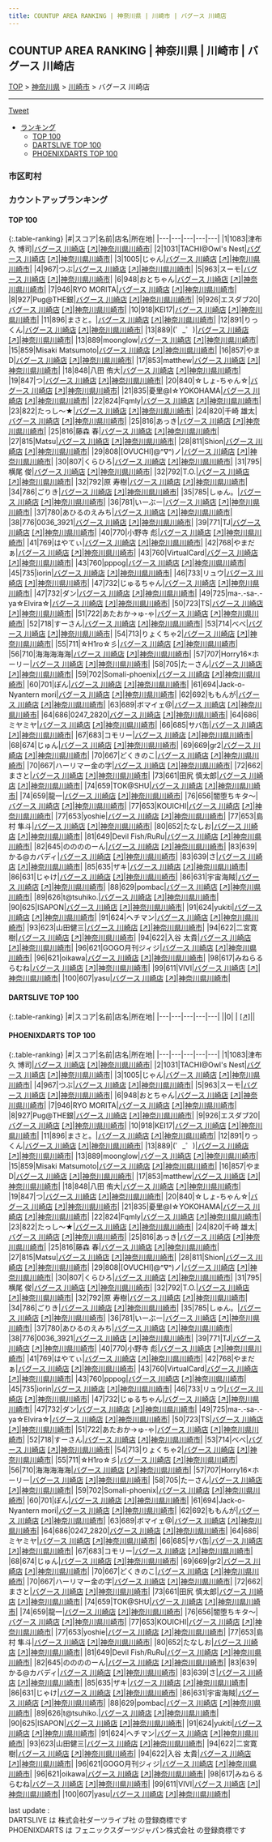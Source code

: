 ```yaml
---
title: COUNTUP AREA RANKING | 神奈川県 | 川崎市 | バグース 川崎店
---
```

## COUNTUP AREA RANKING | 神奈川県 | 川崎市 | バグース 川崎店

[TOP](/darts/rank/) > [神奈川県](/darts/rank/神奈川県/) > [川崎市](/darts/rank/神奈川県/川崎市/) > バグース 川崎店

___

<a href="https://twitter.com/share?ref_src=twsrc%5Etfw" data-text="COUNTUP AREA RANKING | 神奈川県川崎市バグース 川崎店" class="twitter-share-button" data-hashtags="DARTSLIVE,PHOENIXDARTS,darts,ダーツ" data-show-count="false">Tweet</a>

* [ランキング](#カウントアップランキング)
    * [TOP 100](#top-100)
    * [DARTSLIVE TOP 100](#dartslive-top-100)
    * [PHOENIXDARTS TOP 100](#phoenixdarts-top-100)

### 市区町村

<ul>

</ul>

### カウントアップランキング

#### TOP 100



{:.table-ranking}
|#|スコア|名前|店名|所在地|
|---|---|---|---|---|
|1|1083|<span class="rank-name-pd">津布久 博司</span>|<a href="/darts/rank/shops/9429.html">バグース 川崎店</a> <a href="https://vs.phoenixdarts.com/jp/shop/shopDetailInfo/s_9429?s_seq=9429">[↗]</a>|<a href="/darts/rank/神奈川県/川崎市">神奈川県川崎市</a>|
|2|1031|<span class="rank-name-pd">TACHI@Owl&#x27;s Nest</span>|<a href="/darts/rank/shops/9429.html">バグース 川崎店</a> <a href="https://vs.phoenixdarts.com/jp/shop/shopDetailInfo/s_9429?s_seq=9429">[↗]</a>|<a href="/darts/rank/神奈川県/川崎市">神奈川県川崎市</a>|
|3|1005|<span class="rank-name-pd">じゃん</span>|<a href="/darts/rank/shops/9429.html">バグース 川崎店</a> <a href="https://vs.phoenixdarts.com/jp/shop/shopDetailInfo/s_9429?s_seq=9429">[↗]</a>|<a href="/darts/rank/神奈川県/川崎市">神奈川県川崎市</a>|
|4|967|<span class="rank-name-pd">つぶ</span>|<a href="/darts/rank/shops/9429.html">バグース 川崎店</a> <a href="https://vs.phoenixdarts.com/jp/shop/shopDetailInfo/s_9429?s_seq=9429">[↗]</a>|<a href="/darts/rank/神奈川県/川崎市">神奈川県川崎市</a>|
|5|963|<span class="rank-name-pd">スーモ</span>|<a href="/darts/rank/shops/9429.html">バグース 川崎店</a> <a href="https://vs.phoenixdarts.com/jp/shop/shopDetailInfo/s_9429?s_seq=9429">[↗]</a>|<a href="/darts/rank/神奈川県/川崎市">神奈川県川崎市</a>|
|6|948|<span class="rank-name-pd">おとちゃん</span>|<a href="/darts/rank/shops/9429.html">バグース 川崎店</a> <a href="https://vs.phoenixdarts.com/jp/shop/shopDetailInfo/s_9429?s_seq=9429">[↗]</a>|<a href="/darts/rank/神奈川県/川崎市">神奈川県川崎市</a>|
|7|946|<span class="rank-name-pd">RYO MORITA</span>|<a href="/darts/rank/shops/9429.html">バグース 川崎店</a> <a href="https://vs.phoenixdarts.com/jp/shop/shopDetailInfo/s_9429?s_seq=9429">[↗]</a>|<a href="/darts/rank/神奈川県/川崎市">神奈川県川崎市</a>|
|8|927|<span class="rank-name-pd">Pug@THE銀</span>|<a href="/darts/rank/shops/9429.html">バグース 川崎店</a> <a href="https://vs.phoenixdarts.com/jp/shop/shopDetailInfo/s_9429?s_seq=9429">[↗]</a>|<a href="/darts/rank/神奈川県/川崎市">神奈川県川崎市</a>|
|9|926|<span class="rank-name-pd">エスダブ20</span>|<a href="/darts/rank/shops/9429.html">バグース 川崎店</a> <a href="https://vs.phoenixdarts.com/jp/shop/shopDetailInfo/s_9429?s_seq=9429">[↗]</a>|<a href="/darts/rank/神奈川県/川崎市">神奈川県川崎市</a>|
|10|918|<span class="rank-name-pd">KEI17</span>|<a href="/darts/rank/shops/9429.html">バグース 川崎店</a> <a href="https://vs.phoenixdarts.com/jp/shop/shopDetailInfo/s_9429?s_seq=9429">[↗]</a>|<a href="/darts/rank/神奈川県/川崎市">神奈川県川崎市</a>|
|11|896|<span class="rank-name-pd">まさと。</span>|<a href="/darts/rank/shops/9429.html">バグース 川崎店</a> <a href="https://vs.phoenixdarts.com/jp/shop/shopDetailInfo/s_9429?s_seq=9429">[↗]</a>|<a href="/darts/rank/神奈川県/川崎市">神奈川県川崎市</a>|
|12|891|<span class="rank-name-pd">りっくん</span>|<a href="/darts/rank/shops/9429.html">バグース 川崎店</a> <a href="https://vs.phoenixdarts.com/jp/shop/shopDetailInfo/s_9429?s_seq=9429">[↗]</a>|<a href="/darts/rank/神奈川県/川崎市">神奈川県川崎市</a>|
|13|889|<span class="rank-name-pd">(゜_゜)</span>|<a href="/darts/rank/shops/9429.html">バグース 川崎店</a> <a href="https://vs.phoenixdarts.com/jp/shop/shopDetailInfo/s_9429?s_seq=9429">[↗]</a>|<a href="/darts/rank/神奈川県/川崎市">神奈川県川崎市</a>|
|13|889|<span class="rank-name-pd">moonglow</span>|<a href="/darts/rank/shops/9429.html">バグース 川崎店</a> <a href="https://vs.phoenixdarts.com/jp/shop/shopDetailInfo/s_9429?s_seq=9429">[↗]</a>|<a href="/darts/rank/神奈川県/川崎市">神奈川県川崎市</a>|
|15|859|<span class="rank-name-pd">Misaki Matsumoto</span>|<a href="/darts/rank/shops/9429.html">バグース 川崎店</a> <a href="https://vs.phoenixdarts.com/jp/shop/shopDetailInfo/s_9429?s_seq=9429">[↗]</a>|<a href="/darts/rank/神奈川県/川崎市">神奈川県川崎市</a>|
|16|857|<span class="rank-name-pd">やまD</span>|<a href="/darts/rank/shops/9429.html">バグース 川崎店</a> <a href="https://vs.phoenixdarts.com/jp/shop/shopDetailInfo/s_9429?s_seq=9429">[↗]</a>|<a href="/darts/rank/神奈川県/川崎市">神奈川県川崎市</a>|
|17|853|<span class="rank-name-pd">matthew</span>|<a href="/darts/rank/shops/9429.html">バグース 川崎店</a> <a href="https://vs.phoenixdarts.com/jp/shop/shopDetailInfo/s_9429?s_seq=9429">[↗]</a>|<a href="/darts/rank/神奈川県/川崎市">神奈川県川崎市</a>|
|18|848|<span class="rank-name-pd"><span class="pro-icon-pd"></span>八田 侑大</span>|<a href="/darts/rank/shops/9429.html">バグース 川崎店</a> <a href="https://vs.phoenixdarts.com/jp/shop/shopDetailInfo/s_9429?s_seq=9429">[↗]</a>|<a href="/darts/rank/神奈川県/川崎市">神奈川県川崎市</a>|
|19|847|<span class="rank-name-pd">つ</span>|<a href="/darts/rank/shops/9429.html">バグース 川崎店</a> <a href="https://vs.phoenixdarts.com/jp/shop/shopDetailInfo/s_9429?s_seq=9429">[↗]</a>|<a href="/darts/rank/神奈川県/川崎市">神奈川県川崎市</a>|
|20|840|<span class="rank-name-pd">☆しょ-ちゃん☆</span>|<a href="/darts/rank/shops/9429.html">バグース 川崎店</a> <a href="https://vs.phoenixdarts.com/jp/shop/shopDetailInfo/s_9429?s_seq=9429">[↗]</a>|<a href="/darts/rank/神奈川県/川崎市">神奈川県川崎市</a>|
|21|835|<span class="rank-name-pd">憂里@I☆YOKOHAMA</span>|<a href="/darts/rank/shops/9429.html">バグース 川崎店</a> <a href="https://vs.phoenixdarts.com/jp/shop/shopDetailInfo/s_9429?s_seq=9429">[↗]</a>|<a href="/darts/rank/神奈川県/川崎市">神奈川県川崎市</a>|
|22|824|<span class="rank-name-pd">Fqmly</span>|<a href="/darts/rank/shops/9429.html">バグース 川崎店</a> <a href="https://vs.phoenixdarts.com/jp/shop/shopDetailInfo/s_9429?s_seq=9429">[↗]</a>|<a href="/darts/rank/神奈川県/川崎市">神奈川県川崎市</a>|
|23|822|<span class="rank-name-pd">たっし～★</span>|<a href="/darts/rank/shops/9429.html">バグース 川崎店</a> <a href="https://vs.phoenixdarts.com/jp/shop/shopDetailInfo/s_9429?s_seq=9429">[↗]</a>|<a href="/darts/rank/神奈川県/川崎市">神奈川県川崎市</a>|
|24|820|<span class="rank-name-pd"><span class="pro-icon-pd"></span>千崎 雄太</span>|<a href="/darts/rank/shops/9429.html">バグース 川崎店</a> <a href="https://vs.phoenixdarts.com/jp/shop/shopDetailInfo/s_9429?s_seq=9429">[↗]</a>|<a href="/darts/rank/神奈川県/川崎市">神奈川県川崎市</a>|
|25|816|<span class="rank-name-pd">あっき</span>|<a href="/darts/rank/shops/9429.html">バグース 川崎店</a> <a href="https://vs.phoenixdarts.com/jp/shop/shopDetailInfo/s_9429?s_seq=9429">[↗]</a>|<a href="/darts/rank/神奈川県/川崎市">神奈川県川崎市</a>|
|25|816|<span class="rank-name-pd">藤森 春</span>|<a href="/darts/rank/shops/9429.html">バグース 川崎店</a> <a href="https://vs.phoenixdarts.com/jp/shop/shopDetailInfo/s_9429?s_seq=9429">[↗]</a>|<a href="/darts/rank/神奈川県/川崎市">神奈川県川崎市</a>|
|27|815|<span class="rank-name-pd">Matsu</span>|<a href="/darts/rank/shops/9429.html">バグース 川崎店</a> <a href="https://vs.phoenixdarts.com/jp/shop/shopDetailInfo/s_9429?s_seq=9429">[↗]</a>|<a href="/darts/rank/神奈川県/川崎市">神奈川県川崎市</a>|
|28|811|<span class="rank-name-pd">Shion</span>|<a href="/darts/rank/shops/9429.html">バグース 川崎店</a> <a href="https://vs.phoenixdarts.com/jp/shop/shopDetailInfo/s_9429?s_seq=9429">[↗]</a>|<a href="/darts/rank/神奈川県/川崎市">神奈川県川崎市</a>|
|29|808|<span class="rank-name-pd">[OVUCHI]@^∇^)ノ</span>|<a href="/darts/rank/shops/9429.html">バグース 川崎店</a> <a href="https://vs.phoenixdarts.com/jp/shop/shopDetailInfo/s_9429?s_seq=9429">[↗]</a>|<a href="/darts/rank/神奈川県/川崎市">神奈川県川崎市</a>|
|30|807|<span class="rank-name-pd">くらひろ</span>|<a href="/darts/rank/shops/9429.html">バグース 川崎店</a> <a href="https://vs.phoenixdarts.com/jp/shop/shopDetailInfo/s_9429?s_seq=9429">[↗]</a>|<a href="/darts/rank/神奈川県/川崎市">神奈川県川崎市</a>|
|31|795|<span class="rank-name-pd"><span class="pro-icon-pd"></span>横尾 俊</span>|<a href="/darts/rank/shops/9429.html">バグース 川崎店</a> <a href="https://vs.phoenixdarts.com/jp/shop/shopDetailInfo/s_9429?s_seq=9429">[↗]</a>|<a href="/darts/rank/神奈川県/川崎市">神奈川県川崎市</a>|
|32|792|<span class="rank-name-pd">T.O.</span>|<a href="/darts/rank/shops/9429.html">バグース 川崎店</a> <a href="https://vs.phoenixdarts.com/jp/shop/shopDetailInfo/s_9429?s_seq=9429">[↗]</a>|<a href="/darts/rank/神奈川県/川崎市">神奈川県川崎市</a>|
|32|792|<span class="rank-name-pd"><span class="pro-icon-pd"></span>原 寿樹</span>|<a href="/darts/rank/shops/9429.html">バグース 川崎店</a> <a href="https://vs.phoenixdarts.com/jp/shop/shopDetailInfo/s_9429?s_seq=9429">[↗]</a>|<a href="/darts/rank/神奈川県/川崎市">神奈川県川崎市</a>|
|34|786|<span class="rank-name-pd">ごりき</span>|<a href="/darts/rank/shops/9429.html">バグース 川崎店</a> <a href="https://vs.phoenixdarts.com/jp/shop/shopDetailInfo/s_9429?s_seq=9429">[↗]</a>|<a href="/darts/rank/神奈川県/川崎市">神奈川県川崎市</a>|
|35|785|<span class="rank-name-pd">しゅん。</span>|<a href="/darts/rank/shops/9429.html">バグース 川崎店</a> <a href="https://vs.phoenixdarts.com/jp/shop/shopDetailInfo/s_9429?s_seq=9429">[↗]</a>|<a href="/darts/rank/神奈川県/川崎市">神奈川県川崎市</a>|
|36|781|<span class="rank-name-pd">いーぶー</span>|<a href="/darts/rank/shops/9429.html">バグース 川崎店</a> <a href="https://vs.phoenixdarts.com/jp/shop/shopDetailInfo/s_9429?s_seq=9429">[↗]</a>|<a href="/darts/rank/神奈川県/川崎市">神奈川県川崎市</a>|
|37|780|<span class="rank-name-pd">あひるのえみち</span>|<a href="/darts/rank/shops/9429.html">バグース 川崎店</a> <a href="https://vs.phoenixdarts.com/jp/shop/shopDetailInfo/s_9429?s_seq=9429">[↗]</a>|<a href="/darts/rank/神奈川県/川崎市">神奈川県川崎市</a>|
|38|776|<span class="rank-name-pd">0036_3921</span>|<a href="/darts/rank/shops/9429.html">バグース 川崎店</a> <a href="https://vs.phoenixdarts.com/jp/shop/shopDetailInfo/s_9429?s_seq=9429">[↗]</a>|<a href="/darts/rank/神奈川県/川崎市">神奈川県川崎市</a>|
|39|771|<span class="rank-name-pd">TJ</span>|<a href="/darts/rank/shops/9429.html">バグース 川崎店</a> <a href="https://vs.phoenixdarts.com/jp/shop/shopDetailInfo/s_9429?s_seq=9429">[↗]</a>|<a href="/darts/rank/神奈川県/川崎市">神奈川県川崎市</a>|
|40|770|<span class="rank-name-pd"><span class="pro-icon-pd"></span>小野寺 彪</span>|<a href="/darts/rank/shops/9429.html">バグース 川崎店</a> <a href="https://vs.phoenixdarts.com/jp/shop/shopDetailInfo/s_9429?s_seq=9429">[↗]</a>|<a href="/darts/rank/神奈川県/川崎市">神奈川県川崎市</a>|
|41|769|<span class="rank-name-pd">はやてぃ</span>|<a href="/darts/rank/shops/9429.html">バグース 川崎店</a> <a href="https://vs.phoenixdarts.com/jp/shop/shopDetailInfo/s_9429?s_seq=9429">[↗]</a>|<a href="/darts/rank/神奈川県/川崎市">神奈川県川崎市</a>|
|42|768|<span class="rank-name-pd">やまだぁ</span>|<a href="/darts/rank/shops/9429.html">バグース 川崎店</a> <a href="https://vs.phoenixdarts.com/jp/shop/shopDetailInfo/s_9429?s_seq=9429">[↗]</a>|<a href="/darts/rank/神奈川県/川崎市">神奈川県川崎市</a>|
|43|760|<span class="rank-name-pd">VirtualCard</span>|<a href="/darts/rank/shops/9429.html">バグース 川崎店</a> <a href="https://vs.phoenixdarts.com/jp/shop/shopDetailInfo/s_9429?s_seq=9429">[↗]</a>|<a href="/darts/rank/神奈川県/川崎市">神奈川県川崎市</a>|
|43|760|<span class="rank-name-pd">pppog</span>|<a href="/darts/rank/shops/9429.html">バグース 川崎店</a> <a href="https://vs.phoenixdarts.com/jp/shop/shopDetailInfo/s_9429?s_seq=9429">[↗]</a>|<a href="/darts/rank/神奈川県/川崎市">神奈川県川崎市</a>|
|45|735|<span class="rank-name-pd">iorin</span>|<a href="/darts/rank/shops/9429.html">バグース 川崎店</a> <a href="https://vs.phoenixdarts.com/jp/shop/shopDetailInfo/s_9429?s_seq=9429">[↗]</a>|<a href="/darts/rank/神奈川県/川崎市">神奈川県川崎市</a>|
|46|733|<span class="rank-name-pd">リュウ</span>|<a href="/darts/rank/shops/9429.html">バグース 川崎店</a> <a href="https://vs.phoenixdarts.com/jp/shop/shopDetailInfo/s_9429?s_seq=9429">[↗]</a>|<a href="/darts/rank/神奈川県/川崎市">神奈川県川崎市</a>|
|47|732|<span class="rank-name-pd">じゅるちゃん</span>|<a href="/darts/rank/shops/9429.html">バグース 川崎店</a> <a href="https://vs.phoenixdarts.com/jp/shop/shopDetailInfo/s_9429?s_seq=9429">[↗]</a>|<a href="/darts/rank/神奈川県/川崎市">神奈川県川崎市</a>|
|47|732|<span class="rank-name-pd">ダン</span>|<a href="/darts/rank/shops/9429.html">バグース 川崎店</a> <a href="https://vs.phoenixdarts.com/jp/shop/shopDetailInfo/s_9429?s_seq=9429">[↗]</a>|<a href="/darts/rank/神奈川県/川崎市">神奈川県川崎市</a>|
|49|725|<span class="rank-name-pd">ma-.-sa-.-ya☆Elvira☆</span>|<a href="/darts/rank/shops/9429.html">バグース 川崎店</a> <a href="https://vs.phoenixdarts.com/jp/shop/shopDetailInfo/s_9429?s_seq=9429">[↗]</a>|<a href="/darts/rank/神奈川県/川崎市">神奈川県川崎市</a>|
|50|723|<span class="rank-name-pd">TS</span>|<a href="/darts/rank/shops/9429.html">バグース 川崎店</a> <a href="https://vs.phoenixdarts.com/jp/shop/shopDetailInfo/s_9429?s_seq=9429">[↗]</a>|<a href="/darts/rank/神奈川県/川崎市">神奈川県川崎市</a>|
|51|722|<span class="rank-name-pd">あたおか→ゅ-ゃ</span>|<a href="/darts/rank/shops/9429.html">バグース 川崎店</a> <a href="https://vs.phoenixdarts.com/jp/shop/shopDetailInfo/s_9429?s_seq=9429">[↗]</a>|<a href="/darts/rank/神奈川県/川崎市">神奈川県川崎市</a>|
|52|718|<span class="rank-name-pd">すーさん</span>|<a href="/darts/rank/shops/9429.html">バグース 川崎店</a> <a href="https://vs.phoenixdarts.com/jp/shop/shopDetailInfo/s_9429?s_seq=9429">[↗]</a>|<a href="/darts/rank/神奈川県/川崎市">神奈川県川崎市</a>|
|53|714|<span class="rank-name-pd">べべ</span>|<a href="/darts/rank/shops/9429.html">バグース 川崎店</a> <a href="https://vs.phoenixdarts.com/jp/shop/shopDetailInfo/s_9429?s_seq=9429">[↗]</a>|<a href="/darts/rank/神奈川県/川崎市">神奈川県川崎市</a>|
|54|713|<span class="rank-name-pd">りょくちゃ2</span>|<a href="/darts/rank/shops/9429.html">バグース 川崎店</a> <a href="https://vs.phoenixdarts.com/jp/shop/shopDetailInfo/s_9429?s_seq=9429">[↗]</a>|<a href="/darts/rank/神奈川県/川崎市">神奈川県川崎市</a>|
|55|711|<span class="rank-name-pd">☆H1ro☆彡</span>|<a href="/darts/rank/shops/9429.html">バグース 川崎店</a> <a href="https://vs.phoenixdarts.com/jp/shop/shopDetailInfo/s_9429?s_seq=9429">[↗]</a>|<a href="/darts/rank/神奈川県/川崎市">神奈川県川崎市</a>|
|56|710|<span class="rank-name-pd">海海海海海</span>|<a href="/darts/rank/shops/9429.html">バグース 川崎店</a> <a href="https://vs.phoenixdarts.com/jp/shop/shopDetailInfo/s_9429?s_seq=9429">[↗]</a>|<a href="/darts/rank/神奈川県/川崎市">神奈川県川崎市</a>|
|57|707|<span class="rank-name-pd">Horry16×ホーリー</span>|<a href="/darts/rank/shops/9429.html">バグース 川崎店</a> <a href="https://vs.phoenixdarts.com/jp/shop/shopDetailInfo/s_9429?s_seq=9429">[↗]</a>|<a href="/darts/rank/神奈川県/川崎市">神奈川県川崎市</a>|
|58|705|<span class="rank-name-pd">たーさん</span>|<a href="/darts/rank/shops/9429.html">バグース 川崎店</a> <a href="https://vs.phoenixdarts.com/jp/shop/shopDetailInfo/s_9429?s_seq=9429">[↗]</a>|<a href="/darts/rank/神奈川県/川崎市">神奈川県川崎市</a>|
|59|702|<span class="rank-name-pd">Somali-phoenix</span>|<a href="/darts/rank/shops/9429.html">バグース 川崎店</a> <a href="https://vs.phoenixdarts.com/jp/shop/shopDetailInfo/s_9429?s_seq=9429">[↗]</a>|<a href="/darts/rank/神奈川県/川崎市">神奈川県川崎市</a>|
|60|701|<span class="rank-name-pd">ぽん</span>|<a href="/darts/rank/shops/9429.html">バグース 川崎店</a> <a href="https://vs.phoenixdarts.com/jp/shop/shopDetailInfo/s_9429?s_seq=9429">[↗]</a>|<a href="/darts/rank/神奈川県/川崎市">神奈川県川崎市</a>|
|61|694|<span class="rank-name-pd">Jack-o-Nyantern mori</span>|<a href="/darts/rank/shops/9429.html">バグース 川崎店</a> <a href="https://vs.phoenixdarts.com/jp/shop/shopDetailInfo/s_9429?s_seq=9429">[↗]</a>|<a href="/darts/rank/神奈川県/川崎市">神奈川県川崎市</a>|
|62|692|<span class="rank-name-pd">ももんが</span>|<a href="/darts/rank/shops/9429.html">バグース 川崎店</a> <a href="https://vs.phoenixdarts.com/jp/shop/shopDetailInfo/s_9429?s_seq=9429">[↗]</a>|<a href="/darts/rank/神奈川県/川崎市">神奈川県川崎市</a>|
|63|689|<span class="rank-name-pd">ボマイェ@</span>|<a href="/darts/rank/shops/9429.html">バグース 川崎店</a> <a href="https://vs.phoenixdarts.com/jp/shop/shopDetailInfo/s_9429?s_seq=9429">[↗]</a>|<a href="/darts/rank/神奈川県/川崎市">神奈川県川崎市</a>|
|64|686|<span class="rank-name-pd">0247_2820</span>|<a href="/darts/rank/shops/9429.html">バグース 川崎店</a> <a href="https://vs.phoenixdarts.com/jp/shop/shopDetailInfo/s_9429?s_seq=9429">[↗]</a>|<a href="/darts/rank/神奈川県/川崎市">神奈川県川崎市</a>|
|64|686|<span class="rank-name-pd">ミヤミヤ</span>|<a href="/darts/rank/shops/9429.html">バグース 川崎店</a> <a href="https://vs.phoenixdarts.com/jp/shop/shopDetailInfo/s_9429?s_seq=9429">[↗]</a>|<a href="/darts/rank/神奈川県/川崎市">神奈川県川崎市</a>|
|66|685|<span class="rank-name-pd">サバ缶</span>|<a href="/darts/rank/shops/9429.html">バグース 川崎店</a> <a href="https://vs.phoenixdarts.com/jp/shop/shopDetailInfo/s_9429?s_seq=9429">[↗]</a>|<a href="/darts/rank/神奈川県/川崎市">神奈川県川崎市</a>|
|67|683|<span class="rank-name-pd">コモリー</span>|<a href="/darts/rank/shops/9429.html">バグース 川崎店</a> <a href="https://vs.phoenixdarts.com/jp/shop/shopDetailInfo/s_9429?s_seq=9429">[↗]</a>|<a href="/darts/rank/神奈川県/川崎市">神奈川県川崎市</a>|
|68|674|<span class="rank-name-pd">じゅん</span>|<a href="/darts/rank/shops/9429.html">バグース 川崎店</a> <a href="https://vs.phoenixdarts.com/jp/shop/shopDetailInfo/s_9429?s_seq=9429">[↗]</a>|<a href="/darts/rank/神奈川県/川崎市">神奈川県川崎市</a>|
|69|669|<span class="rank-name-pd">gr2</span>|<a href="/darts/rank/shops/9429.html">バグース 川崎店</a> <a href="https://vs.phoenixdarts.com/jp/shop/shopDetailInfo/s_9429?s_seq=9429">[↗]</a>|<a href="/darts/rank/神奈川県/川崎市">神奈川県川崎市</a>|
|70|667|<span class="rank-name-pd">どくきのこ</span>|<a href="/darts/rank/shops/9429.html">バグース 川崎店</a> <a href="https://vs.phoenixdarts.com/jp/shop/shopDetailInfo/s_9429?s_seq=9429">[↗]</a>|<a href="/darts/rank/神奈川県/川崎市">神奈川県川崎市</a>|
|70|667|<span class="rank-name-pd">ハーリマー金の字</span>|<a href="/darts/rank/shops/9429.html">バグース 川崎店</a> <a href="https://vs.phoenixdarts.com/jp/shop/shopDetailInfo/s_9429?s_seq=9429">[↗]</a>|<a href="/darts/rank/神奈川県/川崎市">神奈川県川崎市</a>|
|72|662|<span class="rank-name-pd">まさと</span>|<a href="/darts/rank/shops/9429.html">バグース 川崎店</a> <a href="https://vs.phoenixdarts.com/jp/shop/shopDetailInfo/s_9429?s_seq=9429">[↗]</a>|<a href="/darts/rank/神奈川県/川崎市">神奈川県川崎市</a>|
|73|661|<span class="rank-name-pd"><span class="pro-icon-pd"></span>田尻 慎太郎</span>|<a href="/darts/rank/shops/9429.html">バグース 川崎店</a> <a href="https://vs.phoenixdarts.com/jp/shop/shopDetailInfo/s_9429?s_seq=9429">[↗]</a>|<a href="/darts/rank/神奈川県/川崎市">神奈川県川崎市</a>|
|74|659|<span class="rank-name-pd">TOK@SHU</span>|<a href="/darts/rank/shops/9429.html">バグース 川崎店</a> <a href="https://vs.phoenixdarts.com/jp/shop/shopDetailInfo/s_9429?s_seq=9429">[↗]</a>|<a href="/darts/rank/神奈川県/川崎市">神奈川県川崎市</a>|
|74|659|<span class="rank-name-pd">龍一</span>|<a href="/darts/rank/shops/9429.html">バグース 川崎店</a> <a href="https://vs.phoenixdarts.com/jp/shop/shopDetailInfo/s_9429?s_seq=9429">[↗]</a>|<a href="/darts/rank/神奈川県/川崎市">神奈川県川崎市</a>|
|76|656|<span class="rank-name-pd">闇堕ちキタ〜</span>|<a href="/darts/rank/shops/9429.html">バグース 川崎店</a> <a href="https://vs.phoenixdarts.com/jp/shop/shopDetailInfo/s_9429?s_seq=9429">[↗]</a>|<a href="/darts/rank/神奈川県/川崎市">神奈川県川崎市</a>|
|77|653|<span class="rank-name-pd">KOUICHI</span>|<a href="/darts/rank/shops/9429.html">バグース 川崎店</a> <a href="https://vs.phoenixdarts.com/jp/shop/shopDetailInfo/s_9429?s_seq=9429">[↗]</a>|<a href="/darts/rank/神奈川県/川崎市">神奈川県川崎市</a>|
|77|653|<span class="rank-name-pd">yoshie</span>|<a href="/darts/rank/shops/9429.html">バグース 川崎店</a> <a href="https://vs.phoenixdarts.com/jp/shop/shopDetailInfo/s_9429?s_seq=9429">[↗]</a>|<a href="/darts/rank/神奈川県/川崎市">神奈川県川崎市</a>|
|77|653|<span class="rank-name-pd"><span class="pro-icon-pd"></span>島村 隼斗</span>|<a href="/darts/rank/shops/9429.html">バグース 川崎店</a> <a href="https://vs.phoenixdarts.com/jp/shop/shopDetailInfo/s_9429?s_seq=9429">[↗]</a>|<a href="/darts/rank/神奈川県/川崎市">神奈川県川崎市</a>|
|80|652|<span class="rank-name-pd">たなしお</span>|<a href="/darts/rank/shops/9429.html">バグース 川崎店</a> <a href="https://vs.phoenixdarts.com/jp/shop/shopDetailInfo/s_9429?s_seq=9429">[↗]</a>|<a href="/darts/rank/神奈川県/川崎市">神奈川県川崎市</a>|
|81|649|<span class="rank-name-pd">Devil Fish/RuRu</span>|<a href="/darts/rank/shops/9429.html">バグース 川崎店</a> <a href="https://vs.phoenixdarts.com/jp/shop/shopDetailInfo/s_9429?s_seq=9429">[↗]</a>|<a href="/darts/rank/神奈川県/川崎市">神奈川県川崎市</a>|
|82|645|<span class="rank-name-pd">ののののーん</span>|<a href="/darts/rank/shops/9429.html">バグース 川崎店</a> <a href="https://vs.phoenixdarts.com/jp/shop/shopDetailInfo/s_9429?s_seq=9429">[↗]</a>|<a href="/darts/rank/神奈川県/川崎市">神奈川県川崎市</a>|
|83|639|<span class="rank-name-pd">かる@カバディ</span>|<a href="/darts/rank/shops/9429.html">バグース 川崎店</a> <a href="https://vs.phoenixdarts.com/jp/shop/shopDetailInfo/s_9429?s_seq=9429">[↗]</a>|<a href="/darts/rank/神奈川県/川崎市">神奈川県川崎市</a>|
|83|639|<span class="rank-name-pd">さ</span>|<a href="/darts/rank/shops/9429.html">バグース 川崎店</a> <a href="https://vs.phoenixdarts.com/jp/shop/shopDetailInfo/s_9429?s_seq=9429">[↗]</a>|<a href="/darts/rank/神奈川県/川崎市">神奈川県川崎市</a>|
|85|635|<span class="rank-name-pd">ザキ</span>|<a href="/darts/rank/shops/9429.html">バグース 川崎店</a> <a href="https://vs.phoenixdarts.com/jp/shop/shopDetailInfo/s_9429?s_seq=9429">[↗]</a>|<a href="/darts/rank/神奈川県/川崎市">神奈川県川崎市</a>|
|86|631|<span class="rank-name-pd">じゃけ</span>|<a href="/darts/rank/shops/9429.html">バグース 川崎店</a> <a href="https://vs.phoenixdarts.com/jp/shop/shopDetailInfo/s_9429?s_seq=9429">[↗]</a>|<a href="/darts/rank/神奈川県/川崎市">神奈川県川崎市</a>|
|86|631|<span class="rank-name-pd">宇宙海賊</span>|<a href="/darts/rank/shops/9429.html">バグース 川崎店</a> <a href="https://vs.phoenixdarts.com/jp/shop/shopDetailInfo/s_9429?s_seq=9429">[↗]</a>|<a href="/darts/rank/神奈川県/川崎市">神奈川県川崎市</a>|
|88|629|<span class="rank-name-pd">pombac</span>|<a href="/darts/rank/shops/9429.html">バグース 川崎店</a> <a href="https://vs.phoenixdarts.com/jp/shop/shopDetailInfo/s_9429?s_seq=9429">[↗]</a>|<a href="/darts/rank/神奈川県/川崎市">神奈川県川崎市</a>|
|89|626|<span class="rank-name-pd">t@tsuhiko.</span>|<a href="/darts/rank/shops/9429.html">バグース 川崎店</a> <a href="https://vs.phoenixdarts.com/jp/shop/shopDetailInfo/s_9429?s_seq=9429">[↗]</a>|<a href="/darts/rank/神奈川県/川崎市">神奈川県川崎市</a>|
|90|625|<span class="rank-name-pd">ISAPON</span>|<a href="/darts/rank/shops/9429.html">バグース 川崎店</a> <a href="https://vs.phoenixdarts.com/jp/shop/shopDetailInfo/s_9429?s_seq=9429">[↗]</a>|<a href="/darts/rank/神奈川県/川崎市">神奈川県川崎市</a>|
|91|624|<span class="rank-name-pd">yukiti</span>|<a href="/darts/rank/shops/9429.html">バグース 川崎店</a> <a href="https://vs.phoenixdarts.com/jp/shop/shopDetailInfo/s_9429?s_seq=9429">[↗]</a>|<a href="/darts/rank/神奈川県/川崎市">神奈川県川崎市</a>|
|91|624|<span class="rank-name-pd">ヘチマン</span>|<a href="/darts/rank/shops/9429.html">バグース 川崎店</a> <a href="https://vs.phoenixdarts.com/jp/shop/shopDetailInfo/s_9429?s_seq=9429">[↗]</a>|<a href="/darts/rank/神奈川県/川崎市">神奈川県川崎市</a>|
|93|623|<span class="rank-name-pd">山田健三</span>|<a href="/darts/rank/shops/9429.html">バグース 川崎店</a> <a href="https://vs.phoenixdarts.com/jp/shop/shopDetailInfo/s_9429?s_seq=9429">[↗]</a>|<a href="/darts/rank/神奈川県/川崎市">神奈川県川崎市</a>|
|94|622|<span class="rank-name-pd">二宮寛樹</span>|<a href="/darts/rank/shops/9429.html">バグース 川崎店</a> <a href="https://vs.phoenixdarts.com/jp/shop/shopDetailInfo/s_9429?s_seq=9429">[↗]</a>|<a href="/darts/rank/神奈川県/川崎市">神奈川県川崎市</a>|
|94|622|<span class="rank-name-pd"><span class="pro-icon-pd"></span>入谷 太貴</span>|<a href="/darts/rank/shops/9429.html">バグース 川崎店</a> <a href="https://vs.phoenixdarts.com/jp/shop/shopDetailInfo/s_9429?s_seq=9429">[↗]</a>|<a href="/darts/rank/神奈川県/川崎市">神奈川県川崎市</a>|
|96|621|<span class="rank-name-pd">GOGO月刊ジィジ</span>|<a href="/darts/rank/shops/9429.html">バグース 川崎店</a> <a href="https://vs.phoenixdarts.com/jp/shop/shopDetailInfo/s_9429?s_seq=9429">[↗]</a>|<a href="/darts/rank/神奈川県/川崎市">神奈川県川崎市</a>|
|96|621|<span class="rank-name-pd">oikawa</span>|<a href="/darts/rank/shops/9429.html">バグース 川崎店</a> <a href="https://vs.phoenixdarts.com/jp/shop/shopDetailInfo/s_9429?s_seq=9429">[↗]</a>|<a href="/darts/rank/神奈川県/川崎市">神奈川県川崎市</a>|
|98|617|<span class="rank-name-pd">みねらるらむね</span>|<a href="/darts/rank/shops/9429.html">バグース 川崎店</a> <a href="https://vs.phoenixdarts.com/jp/shop/shopDetailInfo/s_9429?s_seq=9429">[↗]</a>|<a href="/darts/rank/神奈川県/川崎市">神奈川県川崎市</a>|
|99|611|<span class="rank-name-pd">VIVI</span>|<a href="/darts/rank/shops/9429.html">バグース 川崎店</a> <a href="https://vs.phoenixdarts.com/jp/shop/shopDetailInfo/s_9429?s_seq=9429">[↗]</a>|<a href="/darts/rank/神奈川県/川崎市">神奈川県川崎市</a>|
|100|607|<span class="rank-name-pd">yasu</span>|<a href="/darts/rank/shops/9429.html">バグース 川崎店</a> <a href="https://vs.phoenixdarts.com/jp/shop/shopDetailInfo/s_9429?s_seq=9429">[↗]</a>|<a href="/darts/rank/神奈川県/川崎市">神奈川県川崎市</a>|


#### DARTSLIVE TOP 100



{:.table-ranking}
|#|スコア|名前|店名|所在地|
|---|---|---|---|---|
||0|<span class="rank-name-dl"> </span>|<a href="/darts/rank/shops/.html"></a> <a href="">[↗]</a>|<a href="/darts/rank//"></a>|


#### PHOENIXDARTS TOP 100



{:.table-ranking}
|#|スコア|名前|店名|所在地|
|---|---|---|---|---|
|1|1083|<span class="rank-name-pd">津布久 博司</span>|<a href="/darts/rank/shops/9429.html">バグース 川崎店</a> <a href="https://vs.phoenixdarts.com/jp/shop/shopDetailInfo/s_9429?s_seq=9429">[↗]</a>|<a href="/darts/rank/神奈川県/川崎市">神奈川県川崎市</a>|
|2|1031|<span class="rank-name-pd">TACHI@Owl&#x27;s Nest</span>|<a href="/darts/rank/shops/9429.html">バグース 川崎店</a> <a href="https://vs.phoenixdarts.com/jp/shop/shopDetailInfo/s_9429?s_seq=9429">[↗]</a>|<a href="/darts/rank/神奈川県/川崎市">神奈川県川崎市</a>|
|3|1005|<span class="rank-name-pd">じゃん</span>|<a href="/darts/rank/shops/9429.html">バグース 川崎店</a> <a href="https://vs.phoenixdarts.com/jp/shop/shopDetailInfo/s_9429?s_seq=9429">[↗]</a>|<a href="/darts/rank/神奈川県/川崎市">神奈川県川崎市</a>|
|4|967|<span class="rank-name-pd">つぶ</span>|<a href="/darts/rank/shops/9429.html">バグース 川崎店</a> <a href="https://vs.phoenixdarts.com/jp/shop/shopDetailInfo/s_9429?s_seq=9429">[↗]</a>|<a href="/darts/rank/神奈川県/川崎市">神奈川県川崎市</a>|
|5|963|<span class="rank-name-pd">スーモ</span>|<a href="/darts/rank/shops/9429.html">バグース 川崎店</a> <a href="https://vs.phoenixdarts.com/jp/shop/shopDetailInfo/s_9429?s_seq=9429">[↗]</a>|<a href="/darts/rank/神奈川県/川崎市">神奈川県川崎市</a>|
|6|948|<span class="rank-name-pd">おとちゃん</span>|<a href="/darts/rank/shops/9429.html">バグース 川崎店</a> <a href="https://vs.phoenixdarts.com/jp/shop/shopDetailInfo/s_9429?s_seq=9429">[↗]</a>|<a href="/darts/rank/神奈川県/川崎市">神奈川県川崎市</a>|
|7|946|<span class="rank-name-pd">RYO MORITA</span>|<a href="/darts/rank/shops/9429.html">バグース 川崎店</a> <a href="https://vs.phoenixdarts.com/jp/shop/shopDetailInfo/s_9429?s_seq=9429">[↗]</a>|<a href="/darts/rank/神奈川県/川崎市">神奈川県川崎市</a>|
|8|927|<span class="rank-name-pd">Pug@THE銀</span>|<a href="/darts/rank/shops/9429.html">バグース 川崎店</a> <a href="https://vs.phoenixdarts.com/jp/shop/shopDetailInfo/s_9429?s_seq=9429">[↗]</a>|<a href="/darts/rank/神奈川県/川崎市">神奈川県川崎市</a>|
|9|926|<span class="rank-name-pd">エスダブ20</span>|<a href="/darts/rank/shops/9429.html">バグース 川崎店</a> <a href="https://vs.phoenixdarts.com/jp/shop/shopDetailInfo/s_9429?s_seq=9429">[↗]</a>|<a href="/darts/rank/神奈川県/川崎市">神奈川県川崎市</a>|
|10|918|<span class="rank-name-pd">KEI17</span>|<a href="/darts/rank/shops/9429.html">バグース 川崎店</a> <a href="https://vs.phoenixdarts.com/jp/shop/shopDetailInfo/s_9429?s_seq=9429">[↗]</a>|<a href="/darts/rank/神奈川県/川崎市">神奈川県川崎市</a>|
|11|896|<span class="rank-name-pd">まさと。</span>|<a href="/darts/rank/shops/9429.html">バグース 川崎店</a> <a href="https://vs.phoenixdarts.com/jp/shop/shopDetailInfo/s_9429?s_seq=9429">[↗]</a>|<a href="/darts/rank/神奈川県/川崎市">神奈川県川崎市</a>|
|12|891|<span class="rank-name-pd">りっくん</span>|<a href="/darts/rank/shops/9429.html">バグース 川崎店</a> <a href="https://vs.phoenixdarts.com/jp/shop/shopDetailInfo/s_9429?s_seq=9429">[↗]</a>|<a href="/darts/rank/神奈川県/川崎市">神奈川県川崎市</a>|
|13|889|<span class="rank-name-pd">(゜_゜)</span>|<a href="/darts/rank/shops/9429.html">バグース 川崎店</a> <a href="https://vs.phoenixdarts.com/jp/shop/shopDetailInfo/s_9429?s_seq=9429">[↗]</a>|<a href="/darts/rank/神奈川県/川崎市">神奈川県川崎市</a>|
|13|889|<span class="rank-name-pd">moonglow</span>|<a href="/darts/rank/shops/9429.html">バグース 川崎店</a> <a href="https://vs.phoenixdarts.com/jp/shop/shopDetailInfo/s_9429?s_seq=9429">[↗]</a>|<a href="/darts/rank/神奈川県/川崎市">神奈川県川崎市</a>|
|15|859|<span class="rank-name-pd">Misaki Matsumoto</span>|<a href="/darts/rank/shops/9429.html">バグース 川崎店</a> <a href="https://vs.phoenixdarts.com/jp/shop/shopDetailInfo/s_9429?s_seq=9429">[↗]</a>|<a href="/darts/rank/神奈川県/川崎市">神奈川県川崎市</a>|
|16|857|<span class="rank-name-pd">やまD</span>|<a href="/darts/rank/shops/9429.html">バグース 川崎店</a> <a href="https://vs.phoenixdarts.com/jp/shop/shopDetailInfo/s_9429?s_seq=9429">[↗]</a>|<a href="/darts/rank/神奈川県/川崎市">神奈川県川崎市</a>|
|17|853|<span class="rank-name-pd">matthew</span>|<a href="/darts/rank/shops/9429.html">バグース 川崎店</a> <a href="https://vs.phoenixdarts.com/jp/shop/shopDetailInfo/s_9429?s_seq=9429">[↗]</a>|<a href="/darts/rank/神奈川県/川崎市">神奈川県川崎市</a>|
|18|848|<span class="rank-name-pd"><span class="pro-icon-pd"></span>八田 侑大</span>|<a href="/darts/rank/shops/9429.html">バグース 川崎店</a> <a href="https://vs.phoenixdarts.com/jp/shop/shopDetailInfo/s_9429?s_seq=9429">[↗]</a>|<a href="/darts/rank/神奈川県/川崎市">神奈川県川崎市</a>|
|19|847|<span class="rank-name-pd">つ</span>|<a href="/darts/rank/shops/9429.html">バグース 川崎店</a> <a href="https://vs.phoenixdarts.com/jp/shop/shopDetailInfo/s_9429?s_seq=9429">[↗]</a>|<a href="/darts/rank/神奈川県/川崎市">神奈川県川崎市</a>|
|20|840|<span class="rank-name-pd">☆しょ-ちゃん☆</span>|<a href="/darts/rank/shops/9429.html">バグース 川崎店</a> <a href="https://vs.phoenixdarts.com/jp/shop/shopDetailInfo/s_9429?s_seq=9429">[↗]</a>|<a href="/darts/rank/神奈川県/川崎市">神奈川県川崎市</a>|
|21|835|<span class="rank-name-pd">憂里@I☆YOKOHAMA</span>|<a href="/darts/rank/shops/9429.html">バグース 川崎店</a> <a href="https://vs.phoenixdarts.com/jp/shop/shopDetailInfo/s_9429?s_seq=9429">[↗]</a>|<a href="/darts/rank/神奈川県/川崎市">神奈川県川崎市</a>|
|22|824|<span class="rank-name-pd">Fqmly</span>|<a href="/darts/rank/shops/9429.html">バグース 川崎店</a> <a href="https://vs.phoenixdarts.com/jp/shop/shopDetailInfo/s_9429?s_seq=9429">[↗]</a>|<a href="/darts/rank/神奈川県/川崎市">神奈川県川崎市</a>|
|23|822|<span class="rank-name-pd">たっし～★</span>|<a href="/darts/rank/shops/9429.html">バグース 川崎店</a> <a href="https://vs.phoenixdarts.com/jp/shop/shopDetailInfo/s_9429?s_seq=9429">[↗]</a>|<a href="/darts/rank/神奈川県/川崎市">神奈川県川崎市</a>|
|24|820|<span class="rank-name-pd"><span class="pro-icon-pd"></span>千崎 雄太</span>|<a href="/darts/rank/shops/9429.html">バグース 川崎店</a> <a href="https://vs.phoenixdarts.com/jp/shop/shopDetailInfo/s_9429?s_seq=9429">[↗]</a>|<a href="/darts/rank/神奈川県/川崎市">神奈川県川崎市</a>|
|25|816|<span class="rank-name-pd">あっき</span>|<a href="/darts/rank/shops/9429.html">バグース 川崎店</a> <a href="https://vs.phoenixdarts.com/jp/shop/shopDetailInfo/s_9429?s_seq=9429">[↗]</a>|<a href="/darts/rank/神奈川県/川崎市">神奈川県川崎市</a>|
|25|816|<span class="rank-name-pd">藤森 春</span>|<a href="/darts/rank/shops/9429.html">バグース 川崎店</a> <a href="https://vs.phoenixdarts.com/jp/shop/shopDetailInfo/s_9429?s_seq=9429">[↗]</a>|<a href="/darts/rank/神奈川県/川崎市">神奈川県川崎市</a>|
|27|815|<span class="rank-name-pd">Matsu</span>|<a href="/darts/rank/shops/9429.html">バグース 川崎店</a> <a href="https://vs.phoenixdarts.com/jp/shop/shopDetailInfo/s_9429?s_seq=9429">[↗]</a>|<a href="/darts/rank/神奈川県/川崎市">神奈川県川崎市</a>|
|28|811|<span class="rank-name-pd">Shion</span>|<a href="/darts/rank/shops/9429.html">バグース 川崎店</a> <a href="https://vs.phoenixdarts.com/jp/shop/shopDetailInfo/s_9429?s_seq=9429">[↗]</a>|<a href="/darts/rank/神奈川県/川崎市">神奈川県川崎市</a>|
|29|808|<span class="rank-name-pd">[OVUCHI]@^∇^)ノ</span>|<a href="/darts/rank/shops/9429.html">バグース 川崎店</a> <a href="https://vs.phoenixdarts.com/jp/shop/shopDetailInfo/s_9429?s_seq=9429">[↗]</a>|<a href="/darts/rank/神奈川県/川崎市">神奈川県川崎市</a>|
|30|807|<span class="rank-name-pd">くらひろ</span>|<a href="/darts/rank/shops/9429.html">バグース 川崎店</a> <a href="https://vs.phoenixdarts.com/jp/shop/shopDetailInfo/s_9429?s_seq=9429">[↗]</a>|<a href="/darts/rank/神奈川県/川崎市">神奈川県川崎市</a>|
|31|795|<span class="rank-name-pd"><span class="pro-icon-pd"></span>横尾 俊</span>|<a href="/darts/rank/shops/9429.html">バグース 川崎店</a> <a href="https://vs.phoenixdarts.com/jp/shop/shopDetailInfo/s_9429?s_seq=9429">[↗]</a>|<a href="/darts/rank/神奈川県/川崎市">神奈川県川崎市</a>|
|32|792|<span class="rank-name-pd">T.O.</span>|<a href="/darts/rank/shops/9429.html">バグース 川崎店</a> <a href="https://vs.phoenixdarts.com/jp/shop/shopDetailInfo/s_9429?s_seq=9429">[↗]</a>|<a href="/darts/rank/神奈川県/川崎市">神奈川県川崎市</a>|
|32|792|<span class="rank-name-pd"><span class="pro-icon-pd"></span>原 寿樹</span>|<a href="/darts/rank/shops/9429.html">バグース 川崎店</a> <a href="https://vs.phoenixdarts.com/jp/shop/shopDetailInfo/s_9429?s_seq=9429">[↗]</a>|<a href="/darts/rank/神奈川県/川崎市">神奈川県川崎市</a>|
|34|786|<span class="rank-name-pd">ごりき</span>|<a href="/darts/rank/shops/9429.html">バグース 川崎店</a> <a href="https://vs.phoenixdarts.com/jp/shop/shopDetailInfo/s_9429?s_seq=9429">[↗]</a>|<a href="/darts/rank/神奈川県/川崎市">神奈川県川崎市</a>|
|35|785|<span class="rank-name-pd">しゅん。</span>|<a href="/darts/rank/shops/9429.html">バグース 川崎店</a> <a href="https://vs.phoenixdarts.com/jp/shop/shopDetailInfo/s_9429?s_seq=9429">[↗]</a>|<a href="/darts/rank/神奈川県/川崎市">神奈川県川崎市</a>|
|36|781|<span class="rank-name-pd">いーぶー</span>|<a href="/darts/rank/shops/9429.html">バグース 川崎店</a> <a href="https://vs.phoenixdarts.com/jp/shop/shopDetailInfo/s_9429?s_seq=9429">[↗]</a>|<a href="/darts/rank/神奈川県/川崎市">神奈川県川崎市</a>|
|37|780|<span class="rank-name-pd">あひるのえみち</span>|<a href="/darts/rank/shops/9429.html">バグース 川崎店</a> <a href="https://vs.phoenixdarts.com/jp/shop/shopDetailInfo/s_9429?s_seq=9429">[↗]</a>|<a href="/darts/rank/神奈川県/川崎市">神奈川県川崎市</a>|
|38|776|<span class="rank-name-pd">0036_3921</span>|<a href="/darts/rank/shops/9429.html">バグース 川崎店</a> <a href="https://vs.phoenixdarts.com/jp/shop/shopDetailInfo/s_9429?s_seq=9429">[↗]</a>|<a href="/darts/rank/神奈川県/川崎市">神奈川県川崎市</a>|
|39|771|<span class="rank-name-pd">TJ</span>|<a href="/darts/rank/shops/9429.html">バグース 川崎店</a> <a href="https://vs.phoenixdarts.com/jp/shop/shopDetailInfo/s_9429?s_seq=9429">[↗]</a>|<a href="/darts/rank/神奈川県/川崎市">神奈川県川崎市</a>|
|40|770|<span class="rank-name-pd"><span class="pro-icon-pd"></span>小野寺 彪</span>|<a href="/darts/rank/shops/9429.html">バグース 川崎店</a> <a href="https://vs.phoenixdarts.com/jp/shop/shopDetailInfo/s_9429?s_seq=9429">[↗]</a>|<a href="/darts/rank/神奈川県/川崎市">神奈川県川崎市</a>|
|41|769|<span class="rank-name-pd">はやてぃ</span>|<a href="/darts/rank/shops/9429.html">バグース 川崎店</a> <a href="https://vs.phoenixdarts.com/jp/shop/shopDetailInfo/s_9429?s_seq=9429">[↗]</a>|<a href="/darts/rank/神奈川県/川崎市">神奈川県川崎市</a>|
|42|768|<span class="rank-name-pd">やまだぁ</span>|<a href="/darts/rank/shops/9429.html">バグース 川崎店</a> <a href="https://vs.phoenixdarts.com/jp/shop/shopDetailInfo/s_9429?s_seq=9429">[↗]</a>|<a href="/darts/rank/神奈川県/川崎市">神奈川県川崎市</a>|
|43|760|<span class="rank-name-pd">VirtualCard</span>|<a href="/darts/rank/shops/9429.html">バグース 川崎店</a> <a href="https://vs.phoenixdarts.com/jp/shop/shopDetailInfo/s_9429?s_seq=9429">[↗]</a>|<a href="/darts/rank/神奈川県/川崎市">神奈川県川崎市</a>|
|43|760|<span class="rank-name-pd">pppog</span>|<a href="/darts/rank/shops/9429.html">バグース 川崎店</a> <a href="https://vs.phoenixdarts.com/jp/shop/shopDetailInfo/s_9429?s_seq=9429">[↗]</a>|<a href="/darts/rank/神奈川県/川崎市">神奈川県川崎市</a>|
|45|735|<span class="rank-name-pd">iorin</span>|<a href="/darts/rank/shops/9429.html">バグース 川崎店</a> <a href="https://vs.phoenixdarts.com/jp/shop/shopDetailInfo/s_9429?s_seq=9429">[↗]</a>|<a href="/darts/rank/神奈川県/川崎市">神奈川県川崎市</a>|
|46|733|<span class="rank-name-pd">リュウ</span>|<a href="/darts/rank/shops/9429.html">バグース 川崎店</a> <a href="https://vs.phoenixdarts.com/jp/shop/shopDetailInfo/s_9429?s_seq=9429">[↗]</a>|<a href="/darts/rank/神奈川県/川崎市">神奈川県川崎市</a>|
|47|732|<span class="rank-name-pd">じゅるちゃん</span>|<a href="/darts/rank/shops/9429.html">バグース 川崎店</a> <a href="https://vs.phoenixdarts.com/jp/shop/shopDetailInfo/s_9429?s_seq=9429">[↗]</a>|<a href="/darts/rank/神奈川県/川崎市">神奈川県川崎市</a>|
|47|732|<span class="rank-name-pd">ダン</span>|<a href="/darts/rank/shops/9429.html">バグース 川崎店</a> <a href="https://vs.phoenixdarts.com/jp/shop/shopDetailInfo/s_9429?s_seq=9429">[↗]</a>|<a href="/darts/rank/神奈川県/川崎市">神奈川県川崎市</a>|
|49|725|<span class="rank-name-pd">ma-.-sa-.-ya☆Elvira☆</span>|<a href="/darts/rank/shops/9429.html">バグース 川崎店</a> <a href="https://vs.phoenixdarts.com/jp/shop/shopDetailInfo/s_9429?s_seq=9429">[↗]</a>|<a href="/darts/rank/神奈川県/川崎市">神奈川県川崎市</a>|
|50|723|<span class="rank-name-pd">TS</span>|<a href="/darts/rank/shops/9429.html">バグース 川崎店</a> <a href="https://vs.phoenixdarts.com/jp/shop/shopDetailInfo/s_9429?s_seq=9429">[↗]</a>|<a href="/darts/rank/神奈川県/川崎市">神奈川県川崎市</a>|
|51|722|<span class="rank-name-pd">あたおか→ゅ-ゃ</span>|<a href="/darts/rank/shops/9429.html">バグース 川崎店</a> <a href="https://vs.phoenixdarts.com/jp/shop/shopDetailInfo/s_9429?s_seq=9429">[↗]</a>|<a href="/darts/rank/神奈川県/川崎市">神奈川県川崎市</a>|
|52|718|<span class="rank-name-pd">すーさん</span>|<a href="/darts/rank/shops/9429.html">バグース 川崎店</a> <a href="https://vs.phoenixdarts.com/jp/shop/shopDetailInfo/s_9429?s_seq=9429">[↗]</a>|<a href="/darts/rank/神奈川県/川崎市">神奈川県川崎市</a>|
|53|714|<span class="rank-name-pd">べべ</span>|<a href="/darts/rank/shops/9429.html">バグース 川崎店</a> <a href="https://vs.phoenixdarts.com/jp/shop/shopDetailInfo/s_9429?s_seq=9429">[↗]</a>|<a href="/darts/rank/神奈川県/川崎市">神奈川県川崎市</a>|
|54|713|<span class="rank-name-pd">りょくちゃ2</span>|<a href="/darts/rank/shops/9429.html">バグース 川崎店</a> <a href="https://vs.phoenixdarts.com/jp/shop/shopDetailInfo/s_9429?s_seq=9429">[↗]</a>|<a href="/darts/rank/神奈川県/川崎市">神奈川県川崎市</a>|
|55|711|<span class="rank-name-pd">☆H1ro☆彡</span>|<a href="/darts/rank/shops/9429.html">バグース 川崎店</a> <a href="https://vs.phoenixdarts.com/jp/shop/shopDetailInfo/s_9429?s_seq=9429">[↗]</a>|<a href="/darts/rank/神奈川県/川崎市">神奈川県川崎市</a>|
|56|710|<span class="rank-name-pd">海海海海海</span>|<a href="/darts/rank/shops/9429.html">バグース 川崎店</a> <a href="https://vs.phoenixdarts.com/jp/shop/shopDetailInfo/s_9429?s_seq=9429">[↗]</a>|<a href="/darts/rank/神奈川県/川崎市">神奈川県川崎市</a>|
|57|707|<span class="rank-name-pd">Horry16×ホーリー</span>|<a href="/darts/rank/shops/9429.html">バグース 川崎店</a> <a href="https://vs.phoenixdarts.com/jp/shop/shopDetailInfo/s_9429?s_seq=9429">[↗]</a>|<a href="/darts/rank/神奈川県/川崎市">神奈川県川崎市</a>|
|58|705|<span class="rank-name-pd">たーさん</span>|<a href="/darts/rank/shops/9429.html">バグース 川崎店</a> <a href="https://vs.phoenixdarts.com/jp/shop/shopDetailInfo/s_9429?s_seq=9429">[↗]</a>|<a href="/darts/rank/神奈川県/川崎市">神奈川県川崎市</a>|
|59|702|<span class="rank-name-pd">Somali-phoenix</span>|<a href="/darts/rank/shops/9429.html">バグース 川崎店</a> <a href="https://vs.phoenixdarts.com/jp/shop/shopDetailInfo/s_9429?s_seq=9429">[↗]</a>|<a href="/darts/rank/神奈川県/川崎市">神奈川県川崎市</a>|
|60|701|<span class="rank-name-pd">ぽん</span>|<a href="/darts/rank/shops/9429.html">バグース 川崎店</a> <a href="https://vs.phoenixdarts.com/jp/shop/shopDetailInfo/s_9429?s_seq=9429">[↗]</a>|<a href="/darts/rank/神奈川県/川崎市">神奈川県川崎市</a>|
|61|694|<span class="rank-name-pd">Jack-o-Nyantern mori</span>|<a href="/darts/rank/shops/9429.html">バグース 川崎店</a> <a href="https://vs.phoenixdarts.com/jp/shop/shopDetailInfo/s_9429?s_seq=9429">[↗]</a>|<a href="/darts/rank/神奈川県/川崎市">神奈川県川崎市</a>|
|62|692|<span class="rank-name-pd">ももんが</span>|<a href="/darts/rank/shops/9429.html">バグース 川崎店</a> <a href="https://vs.phoenixdarts.com/jp/shop/shopDetailInfo/s_9429?s_seq=9429">[↗]</a>|<a href="/darts/rank/神奈川県/川崎市">神奈川県川崎市</a>|
|63|689|<span class="rank-name-pd">ボマイェ@</span>|<a href="/darts/rank/shops/9429.html">バグース 川崎店</a> <a href="https://vs.phoenixdarts.com/jp/shop/shopDetailInfo/s_9429?s_seq=9429">[↗]</a>|<a href="/darts/rank/神奈川県/川崎市">神奈川県川崎市</a>|
|64|686|<span class="rank-name-pd">0247_2820</span>|<a href="/darts/rank/shops/9429.html">バグース 川崎店</a> <a href="https://vs.phoenixdarts.com/jp/shop/shopDetailInfo/s_9429?s_seq=9429">[↗]</a>|<a href="/darts/rank/神奈川県/川崎市">神奈川県川崎市</a>|
|64|686|<span class="rank-name-pd">ミヤミヤ</span>|<a href="/darts/rank/shops/9429.html">バグース 川崎店</a> <a href="https://vs.phoenixdarts.com/jp/shop/shopDetailInfo/s_9429?s_seq=9429">[↗]</a>|<a href="/darts/rank/神奈川県/川崎市">神奈川県川崎市</a>|
|66|685|<span class="rank-name-pd">サバ缶</span>|<a href="/darts/rank/shops/9429.html">バグース 川崎店</a> <a href="https://vs.phoenixdarts.com/jp/shop/shopDetailInfo/s_9429?s_seq=9429">[↗]</a>|<a href="/darts/rank/神奈川県/川崎市">神奈川県川崎市</a>|
|67|683|<span class="rank-name-pd">コモリー</span>|<a href="/darts/rank/shops/9429.html">バグース 川崎店</a> <a href="https://vs.phoenixdarts.com/jp/shop/shopDetailInfo/s_9429?s_seq=9429">[↗]</a>|<a href="/darts/rank/神奈川県/川崎市">神奈川県川崎市</a>|
|68|674|<span class="rank-name-pd">じゅん</span>|<a href="/darts/rank/shops/9429.html">バグース 川崎店</a> <a href="https://vs.phoenixdarts.com/jp/shop/shopDetailInfo/s_9429?s_seq=9429">[↗]</a>|<a href="/darts/rank/神奈川県/川崎市">神奈川県川崎市</a>|
|69|669|<span class="rank-name-pd">gr2</span>|<a href="/darts/rank/shops/9429.html">バグース 川崎店</a> <a href="https://vs.phoenixdarts.com/jp/shop/shopDetailInfo/s_9429?s_seq=9429">[↗]</a>|<a href="/darts/rank/神奈川県/川崎市">神奈川県川崎市</a>|
|70|667|<span class="rank-name-pd">どくきのこ</span>|<a href="/darts/rank/shops/9429.html">バグース 川崎店</a> <a href="https://vs.phoenixdarts.com/jp/shop/shopDetailInfo/s_9429?s_seq=9429">[↗]</a>|<a href="/darts/rank/神奈川県/川崎市">神奈川県川崎市</a>|
|70|667|<span class="rank-name-pd">ハーリマー金の字</span>|<a href="/darts/rank/shops/9429.html">バグース 川崎店</a> <a href="https://vs.phoenixdarts.com/jp/shop/shopDetailInfo/s_9429?s_seq=9429">[↗]</a>|<a href="/darts/rank/神奈川県/川崎市">神奈川県川崎市</a>|
|72|662|<span class="rank-name-pd">まさと</span>|<a href="/darts/rank/shops/9429.html">バグース 川崎店</a> <a href="https://vs.phoenixdarts.com/jp/shop/shopDetailInfo/s_9429?s_seq=9429">[↗]</a>|<a href="/darts/rank/神奈川県/川崎市">神奈川県川崎市</a>|
|73|661|<span class="rank-name-pd"><span class="pro-icon-pd"></span>田尻 慎太郎</span>|<a href="/darts/rank/shops/9429.html">バグース 川崎店</a> <a href="https://vs.phoenixdarts.com/jp/shop/shopDetailInfo/s_9429?s_seq=9429">[↗]</a>|<a href="/darts/rank/神奈川県/川崎市">神奈川県川崎市</a>|
|74|659|<span class="rank-name-pd">TOK@SHU</span>|<a href="/darts/rank/shops/9429.html">バグース 川崎店</a> <a href="https://vs.phoenixdarts.com/jp/shop/shopDetailInfo/s_9429?s_seq=9429">[↗]</a>|<a href="/darts/rank/神奈川県/川崎市">神奈川県川崎市</a>|
|74|659|<span class="rank-name-pd">龍一</span>|<a href="/darts/rank/shops/9429.html">バグース 川崎店</a> <a href="https://vs.phoenixdarts.com/jp/shop/shopDetailInfo/s_9429?s_seq=9429">[↗]</a>|<a href="/darts/rank/神奈川県/川崎市">神奈川県川崎市</a>|
|76|656|<span class="rank-name-pd">闇堕ちキタ〜</span>|<a href="/darts/rank/shops/9429.html">バグース 川崎店</a> <a href="https://vs.phoenixdarts.com/jp/shop/shopDetailInfo/s_9429?s_seq=9429">[↗]</a>|<a href="/darts/rank/神奈川県/川崎市">神奈川県川崎市</a>|
|77|653|<span class="rank-name-pd">KOUICHI</span>|<a href="/darts/rank/shops/9429.html">バグース 川崎店</a> <a href="https://vs.phoenixdarts.com/jp/shop/shopDetailInfo/s_9429?s_seq=9429">[↗]</a>|<a href="/darts/rank/神奈川県/川崎市">神奈川県川崎市</a>|
|77|653|<span class="rank-name-pd">yoshie</span>|<a href="/darts/rank/shops/9429.html">バグース 川崎店</a> <a href="https://vs.phoenixdarts.com/jp/shop/shopDetailInfo/s_9429?s_seq=9429">[↗]</a>|<a href="/darts/rank/神奈川県/川崎市">神奈川県川崎市</a>|
|77|653|<span class="rank-name-pd"><span class="pro-icon-pd"></span>島村 隼斗</span>|<a href="/darts/rank/shops/9429.html">バグース 川崎店</a> <a href="https://vs.phoenixdarts.com/jp/shop/shopDetailInfo/s_9429?s_seq=9429">[↗]</a>|<a href="/darts/rank/神奈川県/川崎市">神奈川県川崎市</a>|
|80|652|<span class="rank-name-pd">たなしお</span>|<a href="/darts/rank/shops/9429.html">バグース 川崎店</a> <a href="https://vs.phoenixdarts.com/jp/shop/shopDetailInfo/s_9429?s_seq=9429">[↗]</a>|<a href="/darts/rank/神奈川県/川崎市">神奈川県川崎市</a>|
|81|649|<span class="rank-name-pd">Devil Fish/RuRu</span>|<a href="/darts/rank/shops/9429.html">バグース 川崎店</a> <a href="https://vs.phoenixdarts.com/jp/shop/shopDetailInfo/s_9429?s_seq=9429">[↗]</a>|<a href="/darts/rank/神奈川県/川崎市">神奈川県川崎市</a>|
|82|645|<span class="rank-name-pd">ののののーん</span>|<a href="/darts/rank/shops/9429.html">バグース 川崎店</a> <a href="https://vs.phoenixdarts.com/jp/shop/shopDetailInfo/s_9429?s_seq=9429">[↗]</a>|<a href="/darts/rank/神奈川県/川崎市">神奈川県川崎市</a>|
|83|639|<span class="rank-name-pd">かる@カバディ</span>|<a href="/darts/rank/shops/9429.html">バグース 川崎店</a> <a href="https://vs.phoenixdarts.com/jp/shop/shopDetailInfo/s_9429?s_seq=9429">[↗]</a>|<a href="/darts/rank/神奈川県/川崎市">神奈川県川崎市</a>|
|83|639|<span class="rank-name-pd">さ</span>|<a href="/darts/rank/shops/9429.html">バグース 川崎店</a> <a href="https://vs.phoenixdarts.com/jp/shop/shopDetailInfo/s_9429?s_seq=9429">[↗]</a>|<a href="/darts/rank/神奈川県/川崎市">神奈川県川崎市</a>|
|85|635|<span class="rank-name-pd">ザキ</span>|<a href="/darts/rank/shops/9429.html">バグース 川崎店</a> <a href="https://vs.phoenixdarts.com/jp/shop/shopDetailInfo/s_9429?s_seq=9429">[↗]</a>|<a href="/darts/rank/神奈川県/川崎市">神奈川県川崎市</a>|
|86|631|<span class="rank-name-pd">じゃけ</span>|<a href="/darts/rank/shops/9429.html">バグース 川崎店</a> <a href="https://vs.phoenixdarts.com/jp/shop/shopDetailInfo/s_9429?s_seq=9429">[↗]</a>|<a href="/darts/rank/神奈川県/川崎市">神奈川県川崎市</a>|
|86|631|<span class="rank-name-pd">宇宙海賊</span>|<a href="/darts/rank/shops/9429.html">バグース 川崎店</a> <a href="https://vs.phoenixdarts.com/jp/shop/shopDetailInfo/s_9429?s_seq=9429">[↗]</a>|<a href="/darts/rank/神奈川県/川崎市">神奈川県川崎市</a>|
|88|629|<span class="rank-name-pd">pombac</span>|<a href="/darts/rank/shops/9429.html">バグース 川崎店</a> <a href="https://vs.phoenixdarts.com/jp/shop/shopDetailInfo/s_9429?s_seq=9429">[↗]</a>|<a href="/darts/rank/神奈川県/川崎市">神奈川県川崎市</a>|
|89|626|<span class="rank-name-pd">t@tsuhiko.</span>|<a href="/darts/rank/shops/9429.html">バグース 川崎店</a> <a href="https://vs.phoenixdarts.com/jp/shop/shopDetailInfo/s_9429?s_seq=9429">[↗]</a>|<a href="/darts/rank/神奈川県/川崎市">神奈川県川崎市</a>|
|90|625|<span class="rank-name-pd">ISAPON</span>|<a href="/darts/rank/shops/9429.html">バグース 川崎店</a> <a href="https://vs.phoenixdarts.com/jp/shop/shopDetailInfo/s_9429?s_seq=9429">[↗]</a>|<a href="/darts/rank/神奈川県/川崎市">神奈川県川崎市</a>|
|91|624|<span class="rank-name-pd">yukiti</span>|<a href="/darts/rank/shops/9429.html">バグース 川崎店</a> <a href="https://vs.phoenixdarts.com/jp/shop/shopDetailInfo/s_9429?s_seq=9429">[↗]</a>|<a href="/darts/rank/神奈川県/川崎市">神奈川県川崎市</a>|
|91|624|<span class="rank-name-pd">ヘチマン</span>|<a href="/darts/rank/shops/9429.html">バグース 川崎店</a> <a href="https://vs.phoenixdarts.com/jp/shop/shopDetailInfo/s_9429?s_seq=9429">[↗]</a>|<a href="/darts/rank/神奈川県/川崎市">神奈川県川崎市</a>|
|93|623|<span class="rank-name-pd">山田健三</span>|<a href="/darts/rank/shops/9429.html">バグース 川崎店</a> <a href="https://vs.phoenixdarts.com/jp/shop/shopDetailInfo/s_9429?s_seq=9429">[↗]</a>|<a href="/darts/rank/神奈川県/川崎市">神奈川県川崎市</a>|
|94|622|<span class="rank-name-pd">二宮寛樹</span>|<a href="/darts/rank/shops/9429.html">バグース 川崎店</a> <a href="https://vs.phoenixdarts.com/jp/shop/shopDetailInfo/s_9429?s_seq=9429">[↗]</a>|<a href="/darts/rank/神奈川県/川崎市">神奈川県川崎市</a>|
|94|622|<span class="rank-name-pd"><span class="pro-icon-pd"></span>入谷 太貴</span>|<a href="/darts/rank/shops/9429.html">バグース 川崎店</a> <a href="https://vs.phoenixdarts.com/jp/shop/shopDetailInfo/s_9429?s_seq=9429">[↗]</a>|<a href="/darts/rank/神奈川県/川崎市">神奈川県川崎市</a>|
|96|621|<span class="rank-name-pd">GOGO月刊ジィジ</span>|<a href="/darts/rank/shops/9429.html">バグース 川崎店</a> <a href="https://vs.phoenixdarts.com/jp/shop/shopDetailInfo/s_9429?s_seq=9429">[↗]</a>|<a href="/darts/rank/神奈川県/川崎市">神奈川県川崎市</a>|
|96|621|<span class="rank-name-pd">oikawa</span>|<a href="/darts/rank/shops/9429.html">バグース 川崎店</a> <a href="https://vs.phoenixdarts.com/jp/shop/shopDetailInfo/s_9429?s_seq=9429">[↗]</a>|<a href="/darts/rank/神奈川県/川崎市">神奈川県川崎市</a>|
|98|617|<span class="rank-name-pd">みねらるらむね</span>|<a href="/darts/rank/shops/9429.html">バグース 川崎店</a> <a href="https://vs.phoenixdarts.com/jp/shop/shopDetailInfo/s_9429?s_seq=9429">[↗]</a>|<a href="/darts/rank/神奈川県/川崎市">神奈川県川崎市</a>|
|99|611|<span class="rank-name-pd">VIVI</span>|<a href="/darts/rank/shops/9429.html">バグース 川崎店</a> <a href="https://vs.phoenixdarts.com/jp/shop/shopDetailInfo/s_9429?s_seq=9429">[↗]</a>|<a href="/darts/rank/神奈川県/川崎市">神奈川県川崎市</a>|
|100|607|<span class="rank-name-pd">yasu</span>|<a href="/darts/rank/shops/9429.html">バグース 川崎店</a> <a href="https://vs.phoenixdarts.com/jp/shop/shopDetailInfo/s_9429?s_seq=9429">[↗]</a>|<a href="/darts/rank/神奈川県/川崎市">神奈川県川崎市</a>|


<div class="footer border-top border-gray-light mt-5 pt-3 text-right text-gray">
    last update : <span style="font-weight: italic" id="foot_last_modified"></span><br />
    DARTSLIVE は 株式会社ダーツライブ社 の登録商標です<br />
    PHOENIXDARTS は フェニックスダーツジャパン株式会社 の登録商標です<br />
</div>

<script src="https://cdnjs.cloudflare.com/ajax/libs/jquery.tablesorter/2.31.3/js/jquery.tablesorter.min.js" integrity="sha512-qzgd5cYSZcosqpzpn7zF2ZId8f/8CHmFKZ8j7mU4OUXTNRd5g+ZHBPsgKEwoqxCtdQvExE5LprwwPAgoicguNg==" crossorigin="anonymous" referrerpolicy="no-referrer"></script>
<link rel="stylesheet" href="https://cdnjs.cloudflare.com/ajax/libs/jquery.tablesorter/2.31.3/css/theme.default.min.css" integrity="sha512-wghhOJkjQX0Lh3NSWvNKeZ0ZpNn+SPVXX1Qyc9OCaogADktxrBiBdKGDoqVUOyhStvMBmJQ8ZdMHiR3wuEq8+w==" crossorigin="anonymous" referrerpolicy="no-referrer" />
<script>
$(function() {
    $(".table-ranking").tablesorter({sortList:[[0, 0]]});
    $("#foot_last_modified").text(formatDate(new Date(document.lastModified), 'yyyy-MM-dd HH:mm:ss'));
});
</script>

<script async src="https://platform.twitter.com/widgets.js" charset="utf-8"></script>